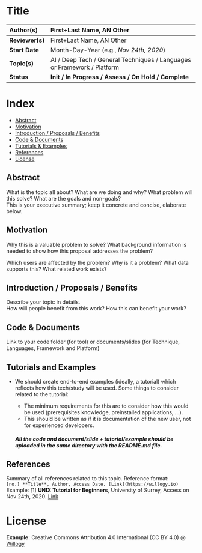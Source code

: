 # Title

| **Author(s)** | First+Last Name, AN Other |
| :------------ | :-------------------------------------------------------------------------------------------- |
| **Reviewer(s)** | First+Last Name, AN Other |
| **Start Date** | Month-Day-Year (e.g., *Nov 24th, 2020*) |
| **Topic(s)** | AI / Deep Tech / General Techniques / Languages or Framework / Platform |
| **Status**       | **Init / In Progress / Assess / On Hold / Complete** |

# Index
- [Abstract](#abstract)
- [Motivation](#motivation)
- [Introduction / Proposals / Benefits](#introduction--proposals--benefits)
- [Code & Documents](#code--documents)
- [Tutorials & Examples](#tutorials-and-examples)
- [References](#references)
- [License](#license)

## Abstract

What is the topic all about? What are we doing and why? What problem will this solve? What are the goals and non-goals? <br/>
This is your executive summary; keep it concrete and concise, elaborate below.

## Motivation

Why this is a valuable problem to solve? What background information is needed to show how this proposal addresses the problem?

Which users are affected by the problem? Why is it a problem? What data supports this? What related work exists?

## Introduction / Proposals / Benefits

Describe your topic in details. <br/>
How will people benefit from this work? How this can benefit your work?

## Code & Documents

Link to your code folder (for tool) or documents/slides (for Technique, Languages, Framework and Platform)

## Tutorials and Examples

- We should create end-to-end examples (ideally, a tutorial) which reflects how this tech/study will be used. Some things to consider related to the tutorial:
  - The minimum requirements for this are to consider how this would be used (prerequisites knowledge, preinstalled applications, ...).
  - This should be written as if it is documentation of the new user, not for experienced developers.

  ##### All the code and document/slide + tutorial/example should be uploaded in the same directory with the README.md file.

## References
Summary of all references related to this topic. Reference format: <br/>
```[no.] **Title**, Author, Access Date. [Link](https://willogy.io)```
<br/>
Example:
[1] **UNIX Tutorial for Beginners**, University of Surrey, Access on Nov 24th, 2020. [Link](http://www.ee.surrey.ac.uk/Teaching/Unix/)

# License
**Example:** Creative Commons Attribution 4.0 International (CC BY 4.0) @ [Willogy](https://willogy.io)
